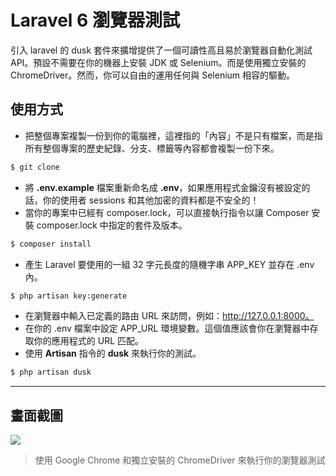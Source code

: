 # Laravel 6 瀏覽器測試

引入 laravel 的 dusk 套件來擴增提供了一個可讀性高且易於瀏覽器自動化測試 API。預設不需要在你的機器上安裝 JDK 或 Selenium。而是使用獨立安裝的 ChromeDriver。然而，你可以自由的運用任何與 Selenium 相容的驅動。

## 使用方式
- 把整個專案複製一份到你的電腦裡，這裡指的「內容」不是只有檔案，而是指所有整個專案的歷史紀錄、分支、標籤等內容都會複製一份下來。
```sh
$ git clone
```
- 將 __.env.example__ 檔案重新命名成 __.env__，如果應用程式金鑰沒有被設定的話，你的使用者 sessions 和其他加密的資料都是不安全的！
- 當你的專案中已經有 composer.lock，可以直接執行指令以讓 Composer 安裝 composer.lock 中指定的套件及版本。
```sh
$ composer install
```
- 產⽣ Laravel 要使用的一組 32 字元長度的隨機字串 APP_KEY 並存在 .env 內。
```sh
$ php artisan key:generate
```
- 在瀏覽器中輸入已定義的路由 URL 來訪問，例如：http://127.0.0.1:8000。
- 在你的 .env 檔案中設定 APP_URL 環境變數。這個值應該會你在瀏覽器中存取你的應用程式的 URL 匹配。
- 使用 __Artisan__ 指令的 __dusk__ 來執行你的測試。
```sh
$ php artisan dusk
```
----
## 畫面截圖
![](https://i.imgur.com/udxFx9O.png)
> 使用 Google Chrome 和獨立安裝的 ChromeDriver 來執行你的瀏覽器測試